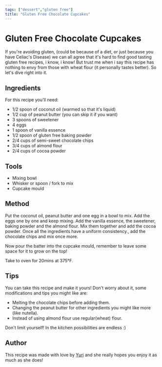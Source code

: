```yaml
---
tags: ["dessert","gluten free"]
title: "Gluten Free Chocolate Cupcakes"
---
```


<TagLinks />

# Gluten Free Chocolate Cupcakes

If you're avoiding gluten, (could be because of a diet, or just because you have Celiac's Disease) we can all agree that it's hard to find good tasting gluten free recipes, i know, i know! But trust me when i say this recipe has nothing to envy from those with wheat flour (it personally tastes better). So let's dive right into it. 


## Ingredients

For this recipe you'll need:

- 1/2 spoon of coconut oil (warmed so that it's liquid)
- 1/2 cup of peanut butter (you can skip it if you want)
- 3 spoons of sweetener 
- 4 eggs
- 1 spoon of vanilla essence
- 1/2 spoon of gluten free baking powder
- 2/4 cups of semi-sweet chocolate chips 
- 3/4 cups of almond flour
- 2/4 cups of cocoa powder

## Tools

- Mixing bowl
- Whisker or spoon / fork to mix
- Cupcake mould  

## Method

Put the coconut oil, peanut butter and one egg in a bowl to mix.
Add the eggs one by one and keep mixing.
Add the vanilla essence, the sweetener, baking powder and the almond flour.
Mix them together and add the cocoa powder.
Once all the ingredients have a uniform consistency., add the chocolate chips and mix once more. 

Now pour the batter into the cupcake mould, remember to leave some space for it to grow on the top!

Take to oven for 20mins at 375°F.


## Tips

You can take this recipe and make it yours! Don't worry about it, some modifications and tips you might like are: 

- Melting the chocolate chips before adding them.
- Changing the peanut butter for other ingredients you might like more (like nutella).
- Instead of using almond flour use regular(wheat) flour.

Don't limit yourself! In the kitchen possibilities are endless :)

## Author

This recipe was made with love by [Yuri](https://twitter.com/yuricodesbot) and she really hopes you enjoy it as much as she does! 